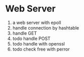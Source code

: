# Web Server

1. a web server with epoll
2. handle connection by hashtable
3. handle GET
4. todo handle POST
5. todo handle with openssl
6. todo check free with perror


